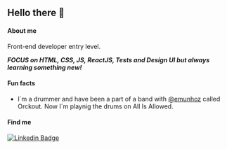 ## Hello there 🤘

#### About me

Front-end developer entry level.

***FOCUS on HTML, CSS, JS, ReactJS, Tests and Design UI but always learning something new!***

#### Fun facts
- I´m a drummer and have been a part of a band with [@emunhoz](https://github.com/emunhoz) called Orckout. Now I´m playnig the drums on All Is Allowed. 

#### Find me

[![Linkedin Badge](https://img.shields.io/badge/-LinkedIn-blue?style=flat-square&logo=Linkedin&logoColor=white&link=https://www.linkedin.com/in/cezar-aielo/)](https://www.linkedin.com/in/cezar-aielo/)

